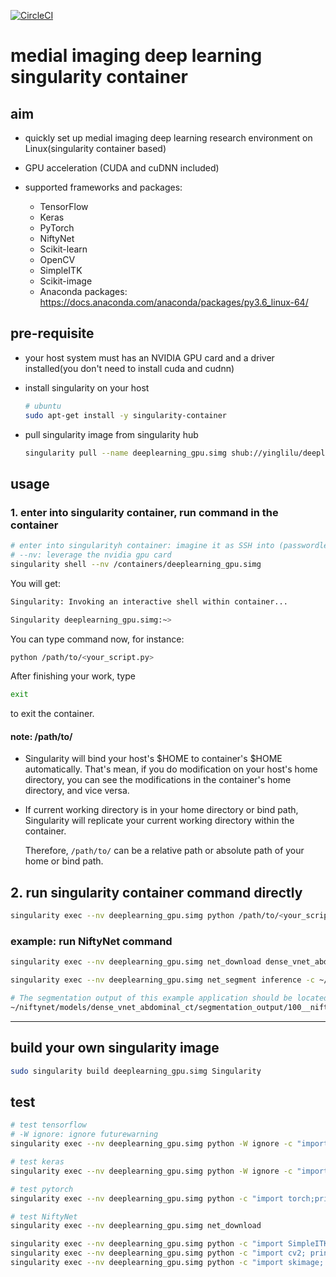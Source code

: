 [![CircleCI](https://circleci.com/gh/yinglilu/deeplearning_gpu_singularity.svg?style=svg)](https://circleci.com/gh/yinglilu/deeplearning_gpu_singularity)

# medial imaging deep learning singularity container

## aim

- quickly set up medial imaging deep learning research environment on Linux(singularity container based)
- GPU acceleration (CUDA and cuDNN included)
- supported frameworks and packages:

    - TensorFlow
    - Keras
    - PyTorch
    - NiftyNet
    - Scikit-learn
    - OpenCV
    - SimpleITK
    - Scikit-image
    - Anaconda packages: https://docs.anaconda.com/anaconda/packages/py3.6_linux-64/


## pre-requisite

- your host system must has an NVIDIA GPU card and a driver installed(you don't need to install cuda and cudnn)

- install singularity on your host

    ```bash
    # ubuntu
    sudo apt-get install -y singularity-container
    ```

- pull singularity image from singularity hub

    ```bash
    singularity pull --name deeplearning_gpu.simg shub://yinglilu/deeplearning_gpu_singularity
    ```

## usage

### 1. enter into singularity container, run command in the container

```bash
# enter into singularityh container: imagine it as SSH into (passwordless) another machine
# --nv: leverage the nvidia gpu card
singularity shell --nv /containers/deeplearning_gpu.simg
```

You will get:

```bash
Singularity: Invoking an interactive shell within container...

Singularity deeplearning_gpu.simg:~>
```

You can type command now, for instance:

```bash
python /path/to/<your_script.py>
```

After finishing your work, type

```bash
exit
```

to exit the container.

#### note: /path/to/

- Singularity will bind your host's $HOME to container's $HOME automatically. That's mean, if you do modification on your host's home directory, you can see the modifications in the container's home directory, and vice versa.

- If current working directory is in your home directory or bind path, Singularity will replicate your current working directory within the container.

    Therefore, `/path/to/` can be a relative path or absolute path of your home or bind path.

## 2. run singularity container command directly

```bash
singularity exec --nv deeplearning_gpu.simg python /path/to/<your_script.py>
```

### example: run NiftyNet command

```bash
singularity exec --nv deeplearning_gpu.simg net_download dense_vnet_abdominal_ct_model_zoo

singularity exec --nv deeplearning_gpu.simg net_segment inference -c ~/niftynet/extensions/dense_vnet_abdominal_ct/config.ini

# The segmentation output of this example application should be located at
~/niftynet/models/dense_vnet_abdominal_ct/segmentation_output/100__niftynet_out.nii.gz
```

---
## build your own singularity image

```bash
sudo singularity build deeplearning_gpu.simg Singularity
```

## test 

```bash
# test tensorflow
# -W ignore: ignore futurewarning
singularity exec --nv deeplearning_gpu.simg python -W ignore -c "import tensorflow as tf; print('TensorFlow version: ' + tf.__version__)"

# test keras
singularity exec --nv deeplearning_gpu.simg python -W ignore -c "import tensorflow.keras as keras;print('Keras version: ' + keras.__version__)"

# test pytorch
singularity exec --nv deeplearning_gpu.simg python -c "import torch;print('pytorch version: ' + torch.__version__)"

# test NiftyNet
singularity exec --nv deeplearning_gpu.simg net_download

singularity exec --nv deeplearning_gpu.simg python -c "import SimpleITK as sitk; print('SimpleITK version: ' +  sitk.Version_VersionString())"
singularity exec --nv deeplearning_gpu.simg python -c "import cv2; print('Opencv version: ' + cv2.__version__)"
singularity exec --nv deeplearning_gpu.simg python -c "import skimage; print('skimage version: ' + skimage.__version__)"
```
